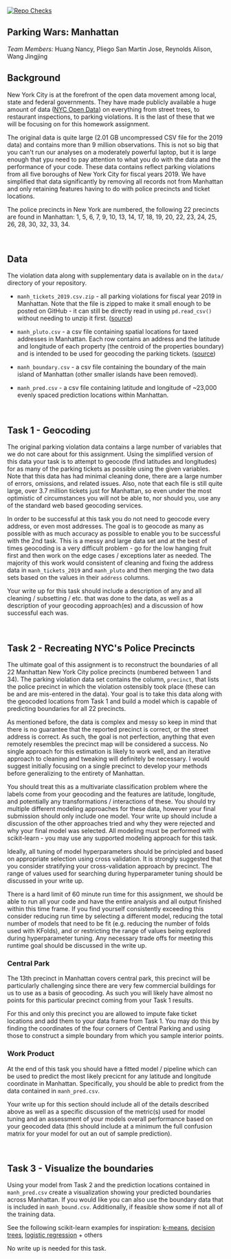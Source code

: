 [![Repo Checks](https://github.com/Sta663-Sp22/hw03_team12/workflows/Repo%20Checks/badge.svg)](https://github.com/Sta663-Sp22/hw03_team12/actions?query=workflow:%22Repo%20Checks%22)


Parking Wars: Manhattan
---
*Team Members:* Huang Nancy, Pliego San Martin Jose, Reynolds Alison, Wang Jingjing


## Background

New York City is at the forefront of the open data movement among local, state and federal governments. They have made publicly available a huge amount of data ([NYC Open Data](https://nycopendata.socrata.com/)) on everything from street trees, to restaurant inspections, to parking violations. It is the last of these that we will be focusing on for this homework assignment. 

The original data is quite large (2.01 GB uncompressed CSV file for the 2019 data) and contains more than 9 million observations. This is not so big that you can't run our analyses on a moderately powerful laptop, but it is large enough that ypu need to pay attention to what you do with the data and the performance of your code. These data contains reflect parking violations from all five boroughs of New York City for fiscal years 2019. We have simplified that data significantly by removing all records not from Manhattan and only retaining features having to do with police precincts and ticket locations.

The police precincts in New York are numbered, the following 22 precincts are found in Manhattan: 1, 5, 6, 7, 9, 10, 13, 14, 17, 18, 19, 20, 22, 23, 24, 25, 26, 28, 30, 32, 33, 34.

<br/>

## Data

The violation data along with supplementary data is available on in the `data/` directory of your repository. 

* `manh_tickets_2019.csv.zip` - all parking violations for fiscal year 2019 in Manhattan. Note that the file is zipped to make it small enough to be posted on GitHub - it can still be directly read in using `pd.read_csv()` without needing to unzip it first. 
([source](https://data.cityofnewyork.us/City-Government/Parking-Violations-Issued-Fiscal-Year-2019/faiq-9dfq))

* `manh_pluto.csv` - a csv file containing spatial locations for taxed addresses in Manhattan. Each row contains an address and the latitude and longitude of each property (the centroid of the properties boundary) and is intended to be used for geocoding the parking tickets. 
([source](http://www.nyc.gov/html/dcp/html/bytes/dwn_pluto_mappluto.shtml#mappluto))

* `manh_boundary.csv` - a csv file containing the boundary of the main island of Manhattan (other smaller islands have been removed). 

* `manh_pred.csv` - a csv file containing latitude and longitude of ~23,000 evenly spaced prediction locations within Manhattan.

<br/>

## Task 1 - Geocoding

The original parking violation data contains a large number of variables that we do not care about for this assignment. Using the simplified version of this data your task is to attempt to geocode (find latitudes and longitudes) for as many of the parking tickets as possible using the given variables. Note that this data has had minimal cleaning done, there are a large number of errors, omissions, and related issues. Also, note that each file is still quite large, over 3.7 million tickets just for Manhattan, so even under the most optimistic of circumstances you will not be able to, nor should you, use any of the standard web based geocoding services.

In order to be successful at this task you do not need to geocode every address, or even most addresses. The goal is to geocode as many as possible with as much accuracy as possible to enable you to be successful with the 2nd task. This is a messy and large data set and at the best of times geocoding is a very difficult problem - go for the low hanging fruit first and then work on the edge cases / exceptions later as needed. The majority of this work would consistent of cleaning and fixing the address data in `manh_tickets_2019` and `manh_pluto` and then merging the two data sets based on the values in their `address` columns.

Your write up for this task should include a description of any and all cleaning / subsetting / etc. that was done to the data, as well as a description of your geocoding approach(es) and a discussion of how successful each was. 

<br/>

## Task 2 - Recreating NYC's Police Precincts

The ultimate goal of this assignment is to reconstruct the boundaries of all 22 Manhattan New York City police precincts (numbered between 1 and 34). The parking violation data set contains the column, `precinct`, that lists the police precinct in which the violation ostensibly took place (these can be and are mis-entered in the data). Your goal is to take this data along with the geocoded locations from Task 1 and build a model which is capable of predicting boundaries for all 22 precincts.

As mentioned before, the data is complex and messy so keep in mind that there is no guarantee that the reported precinct is correct, or the street address is correct. As such, the goal is not perfection, anything that even remotely resembles the precinct map will be considered a success. No single approach for this estimation is likely to work well, and an iterative approach to cleaning and tweaking will definitely be necessary. I would suggest initially focusing on a single precinct to develop your methods before generalizing to the entirety of Manhattan. 

You should treat this as a multivariate classification problem where the labels come from your geocoding and the features are latitude, longitude, and potentially any transformations / interactions of these. You should try multiple different modeling approaches for these data, however your final submission should only include one model. Your write up should include a discussion of the other approaches tried and why they were rejected and why your final model was selected. All modeling must be performed with scikit-learn - you may use any supported modeling approach for this task.

Ideally, all tuning of model hyperparameters should be principled and based on appropriate selection using cross validation. It is strongly suggested that you consider stratifying your cross-validation approach by precinct. The range of values used for searching during hyperparameter tuning should be discussed in your write up.

There is a hard limit of 60 minute run time for this assignment, we should be able to run all your code and have the entire analysis and all output finished within this time frame. If you find yourself consistently exceeding this consider reducing run time by selecting a different model, reducing the total number of models that need to be fit (e.g. reducing the number of folds used with KFolds), and or restricting the range of values being explored during hyperparameter tuning. Any necessary trade offs for meeting this runtime goal should be discussed in the write up.


### Central Park

The 13th precinct in Manhattan covers central park, this precinct will be particularly challenging since there are very few commercial buildings for us to use as a basis of geocoding. As such you will likely have almost no points for this particular precinct coming from your Task 1 results. 

For this and only this precinct you are allowed to impute fake ticket locations and add them to your data frame from Task 1. You may do this by finding the coordinates of the four corners of Central Parking and using those to construct a simple boundary from which you sample interior points. 


### Work Product

At the end of this task you should have a fitted model / pipeline which can be used to predict the most likely precicnt for any latitude and longitude coordinate in Manhattan. Specifically, you should be able to predict from the data contained in `manh_pred.csv`.

Your write up for this section should include all of the details described above as well as a specific discussion of the metric(s) used for model tuning and an assessment of your models overall performance based on your geocoded data (this should include at a minimum the full confusion matrix for your model for out an out of sample prediction).

<br/>

## Task 3 - Visualize the boundaries

Using your model from Task 2 and the prediction locations contained in `manh_pred.csv` create a visualization showing your predicted boundaries across Manhattan. If you would like you can also use the boundary data that is included in `manh_bound.csv`. Additionally, if feasible show some if not all of the training data. 

See the following scikit-learn examples for inspiration: [k-means](https://scikit-learn.org/stable/auto_examples/cluster/plot_kmeans_digits.html#sphx-glr-auto-examples-cluster-plot-kmeans-digits-py), [decision trees](https://scikit-learn.org/stable/auto_examples/tree/plot_iris_dtc.html#sphx-glr-auto-examples-tree-plot-iris-dtc-py), [logistic regression](https://scikit-learn.org/stable/auto_examples/linear_model/plot_iris_logistic.html#sphx-glr-auto-examples-linear-model-plot-iris-logistic-py) + others

No write up is needed for this task.
